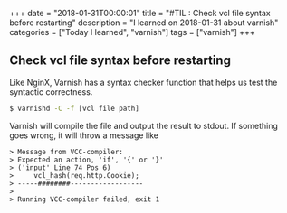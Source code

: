 +++
date = "2018-01-31T00:00:01"
title = "#TIL : Check vcl file syntax before restarting"
description = "I learned on 2018-01-31 about varnish"
categories = ["Today I learned", "varnish"]
tags = ["varnish"]
+++



## Check vcl file syntax before restarting

Like NginX, Varnish has a syntax checker function that helps us test the syntactic correctness.

```bash
$ varnishd -C -f [vcl file path]
```

Varnish will compile the file and output the result to stdout. If something goes wrong, it will throw a message like

```
> Message from VCC-compiler:
> Expected an action, 'if', '{' or '}'
> ('input' Line 74 Pos 6)
>     vcl_hash(req.http.Cookie);
> -----########------------------
>
> Running VCC-compiler failed, exit 1
```
